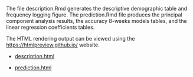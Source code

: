 
The file description.Rmd generates the descriptive demographic table and frequency logging figure. The prediction.Rmd file produces the principal component analysis results, the accuracy 8-weeks models tables, and the linear regression coefficients tables.

The HTML rendering output can be viewed using the https://htmlpreview.github.io/ website.


* [description.html](https://htmlpreview.github.io/?https://raw.githubusercontent.com/senresearch/dietappstudy/main/src/prediction/description.html)

* [prediction.html](https://htmlpreview.github.io/?https://raw.githubusercontent.com/senresearch/dietappstudy/main/src/prediction/prediction.html)